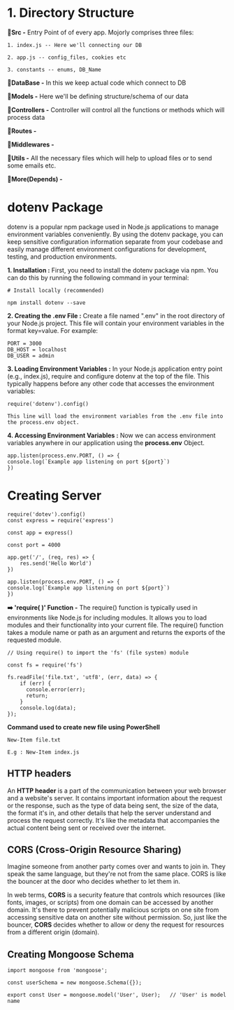 # 1. Directory Structure
**🔸Src -** Entry Point of of every app. Mojorly comprises three files:

    1. index.js -- Here we'll connecting our DB

    2. app.js -- config_files, cookies etc

    3. constants -- enums, DB_Name

**🔸DataBase -** In this we  keep actual code which connect to DB

**🔸Models -** Here we'll be defining structure/schema of our data 

**🔸Controllers -** Controller will control all the functions or methods which will process data

**🔸Routes -**

**🔸Middlewares -**

**🔸Utils -** All the necessary files which will help to upload files or to send some emails etc.

**🔸More(Depends) -**

# dotenv Package
dotenv is a popular npm package used in Node.js applications to manage environment variables conveniently. By using the dotenv package, you can keep sensitive configuration information separate from your codebase and easily manage different environment configurations for development, testing, and production environments.

**1. Installation :** First, you need to install the dotenv package via npm. You can do this by running the following command in your terminal:

    # Install locally (recommended)

    npm install dotenv --save 

**2. Creating the .env File :** Create a file named ".env" in the root directory of your Node.js project.  This file will contain your environment variables in the format key=value. For example:
    
    PORT = 3000
    DB_HOST = localhost
    DB_USER = admin

**3. Loading Environment Variables :** In your Node.js application entry point (e.g., index.js), require and configure dotenv at the top of the file. This typically happens before any other code that accesses the environment variables:

    require('dotenv').config()

    This line will load the environment variables from the .env file into the process.env object.

**4. Accessing Environment Variables :** Now we can access environment variables anywhere in our application using the **process.env** Object.

    app.listen(process.env.PORT, () => {
    console.log(`Example app listening on port ${port}`)
    })

# Creating Server
    require('dotev').config()
    const express = require('express')

    const app = express()

    const port = 4000

    app.get('/', (req, res) => {
        res.send('Hello World')
    })

    app.listen(process.env.PORT, () => {
    console.log(`Example app listening on port ${port}`)
    })

    
**➡️ 'require( )' Function -**  The require() function is typically used in environments like Node.js for including modules. It allows you to load modules and their functionality into your current file. The require() function takes a module name or path as an argument and returns the exports of the requested module.

    // Using require() to import the 'fs' (file system) module

    const fs = require('fs')

    fs.readFile('file.txt', 'utf8', (err, data) => {
        if (err) {
          console.error(err);
          return;
        }
        console.log(data);
    });

**Command used to create new file using PowerShell**

    New-Item file.txt

    E.g : New-Item index.js

## HTTP headers 
An **HTTP header** is a part of the communication between your web browser and a website's server. It contains important information about the request or the response, such as the type of data being sent, the size of the data, the format it's in, and other details that help the server understand and process the request correctly. It's like the metadata that accompanies the actual content being sent or received over the internet.

## CORS (Cross-Origin Resource Sharing)
Imagine someone from another party comes over and wants to join in. They speak the same language, but they're not from the same place. CORS is like the bouncer at the door who decides whether to let them in.

In web terms, **CORS** is a security feature that controls which resources (like fonts, images, or scripts) from one domain can be accessed by another domain. It's there to prevent potentially malicious scripts on one site from accessing sensitive data on another site without permission. So, just like the bouncer, **CORS** decides whether to allow or deny the request for resources from a different origin (domain).
    
## Creating Mongoose Schema

    import mongoose from 'mongoose';

    const userSchema = new mongoose.Schema({});
    
    export const User = mongoose.model('User', User);   // 'User' is model name
    

